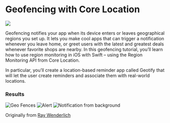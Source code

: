 # Geofencing with Core Location

![](https://koenig-media.raywenderlich.com/uploads/2016/09/Geofencing-feature.png)

Geofencing notifies your app when its device enters or leaves geographical regions you set up. It lets you make cool apps that can trigger a notification whenever you leave home, or greet users with the latest and greatest deals whenever favorite shops are nearby. In this geofencing tutorial, you’ll learn how to use region monitoring in iOS with Swift – using the Region Monitoring API from Core Location.

In particular, you’ll create a location-based reminder app called Geotify that will let the user create reminders and associate them with real-world locations.

### Results
![Geo Fences](https://koenig-media.raywenderlich.com/uploads/2018/03/Simulator-Screen-Shot-iPhone-8-2018-03-25-at-16.06.46.png)
![Alert](https://koenig-media.raywenderlich.com/uploads/2018/03/Simulator-Screen-Shot-iPhone-8-2018-03-25-at-16.11.42.png)
![Notification from background](https://koenig-media.raywenderlich.com/uploads/2018/03/Simulator-Screen-Shot-iPhone-8-2018-03-25-at-16.12.10.png)

Originally from [Ray Wenderlich](https://www.raywenderlich.com/189739/geofencing-with-core-location)

